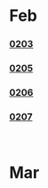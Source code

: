 # Feb

### [0203](2023_Feb/0203.md)
### [0205](2023_Feb/0205.md)
### [0206](2023_Feb/0206.md)
### [0207](2023_Feb/0207.md)

<br>

# Mar


<br>
